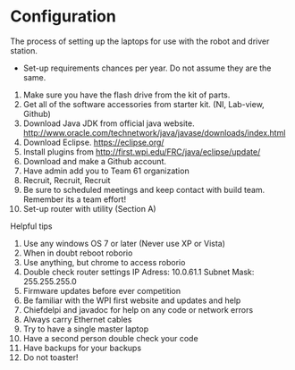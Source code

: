 # Configuration
The process of setting up the laptops for use with the robot and driver station.

* Set-up requirements chances per year. Do not assume they are the same.

1. Make sure you have the flash drive from the kit of parts.
2. Get all of the software accessories from starter kit. (NI, Lab-view, Github)
3. Download Java JDK from official java website. http://www.oracle.com/technetwork/java/javase/downloads/index.html
4. Download Eclipse. https://eclipse.org/
5. Install plugins from http://first.wpi.edu/FRC/java/eclipse/update/
6. Download and make a Github account.
7. Have admin add you to Team 61 organization
8. Recruit, Recruit, Recruit
9. Be sure to scheduled meetings and keep contact with build team. Remember its a team effort!
10. Set-up router with utility (Section A)

Helpful tips

1. Use any windows OS 7 or later (Never use XP or Vista)
2. When in doubt reboot roborio
3. Use anything, but chrome to access roborio
4. Double check router settings IP Adress: 10.0.61.1 Subnet Mask: 255.255.255.0
5. Firmware updates before ever competition
6. Be familiar with the WPI first website and updates and help
7. Chiefdelpi and javadoc for help on any code or network errors
8. Always carry Ethernet cables
9. Try to have a single master laptop 
10. Have a second person double check your code
11. Have backups for your backups
12. Do not toaster!
